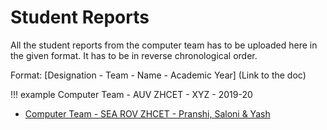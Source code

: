 # Student Reports

All the student reports from the computer team has to be uploaded here in the given format. It has to be in reverse chronological order.

Format: [Designation - Team - Name - Academic Year] (Link to the doc)

!!! example
    Computer Team - AUV ZHCET - XYZ - 2019-20

- [Computer Team - SEA ROV ZHCET - Pranshi, Saloni & Yash](yash_pranshi_saloni_2020.md)
